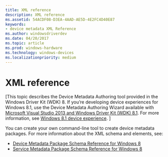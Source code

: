 ```yaml
---
title: XML reference
description: XML reference
ms.assetid: 54ACDF08-D3EA-4AAD-AE5D-4E2FC4D40E87
keywords:
- device metadata XML Reference
ms.author: windowsdriverdev
ms.date: 04/20/2017
ms.topic: article
ms.prod: windows-hardware
ms.technology: windows-devices
ms.localizationpriority: medium
---
```


# XML reference


\[This topic describes the Device Metadata Authoring tool provided in the Windows Driver Kit (WDK) 8. If you’re developing device experiences for Windows 8.1, use the Device Metadata Authoring Wizard available with [Microsoft Visual Studio 2013 and Windows Driver Kit (WDK) 8.1](http://go.microsoft.com/fwlink/p/?LinkId=226411). For more information, see [Windows 8.1 device experience](http://go.microsoft.com/fwlink/p/?linkid=325561). \]

You can create your own command-line tool to create device metadata packages. For more information about the XML schema and elements, see:

-   [Device Metadata Package Schema Reference for Windows 8](http://go.microsoft.com/fwlink/p/?LinkId=226753)
-   [Service Metadata Package Schema Reference for Windows 8](http://go.microsoft.com/fwlink/p/?LinkId=226755)

 

 





